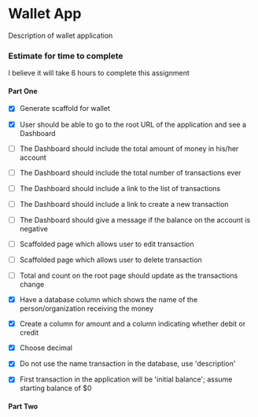 # Wallet App

Description of wallet application

### Estimate for time to complete

I believe it will take 6 hours to complete this assignment


#### Part One

- [x] Generate scaffold for wallet
- [x] User should be able to go to the root URL of the application and see a Dashboard
- [ ] The Dashboard should include the total amount of money in his/her account
- [ ] The Dashboard should include the total number of transactions ever
- [ ] The Dashboard should include a link to the list of transactions
- [ ] The Dashboard should include a link to create a new transaction
- [ ] The Dashboard should give a message if the balance on the account is negative
- [ ] Scaffolded page which allows user to edit transaction
- [ ] Scaffolded page which allows user to delete transaction
- [ ] Total and count on the root page should update as the transactions change
- [x] Have a database column which shows the name of the person/organization receiving the money
- [x] Create a column for amount and a column indicating whether debit or credit
- [x] Choose decimal
- [x] Do not use the name transaction in the database, use 'description'
- [x] First transaction in the application will be 'initial balance'; assume starting balance of $0


#### Part Two

